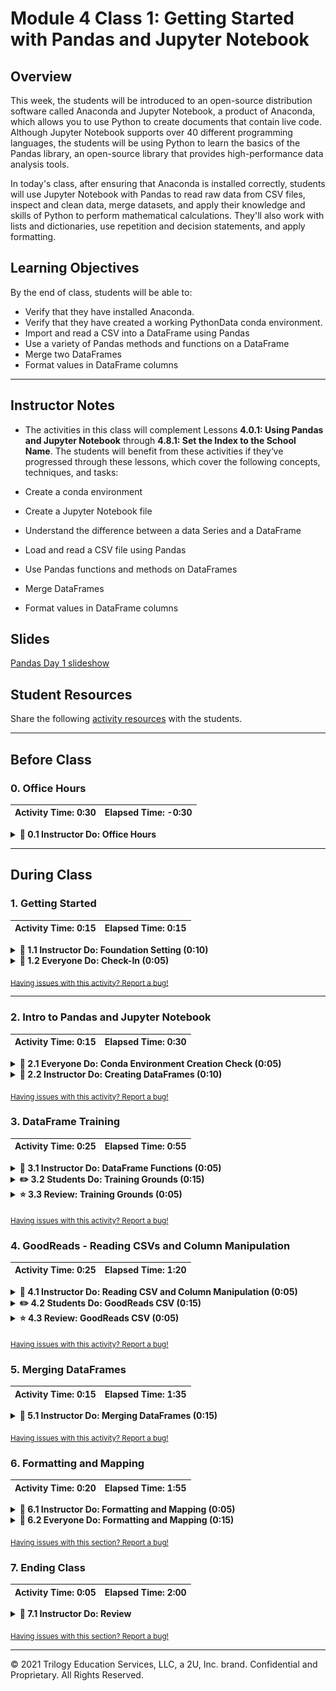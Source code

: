 # Module 4 Class 1: Getting Started with Pandas and Jupyter Notebook

## Overview

This week, the students will be introduced to an open-source distribution software called Anaconda and Jupyter Notebook, a product of Anaconda, which allows you to use Python to create documents that contain live code. Although Jupyter Notebook supports over 40 different programming languages, the students will be using Python to learn the basics of the Pandas library, an open-source library that provides high-performance data analysis tools. 

In today's class, after ensuring that Anaconda is installed correctly, students will use Jupyter Notebook with Pandas to read raw data from CSV files, inspect and clean data, merge datasets, and apply their knowledge and skills of Python to perform mathematical calculations. They'll also work with lists and dictionaries, use repetition and decision statements, and apply formatting.

## Learning Objectives

By the end of class, students will be able to:
 
* Verify that they have installed Anaconda.
* Verify that they have created a working PythonData conda environment.
* Import and read a CSV into a DataFrame using Pandas
* Use a variety of Pandas methods and functions on a DataFrame
* Merge two DataFrames
* Format values in DataFrame columns


- - -

## Instructor Notes

* The activities in this class will complement Lessons **4.0.1: Using Pandas and Jupyter Notebook** through **4.8.1: Set the Index to the School Name**.  The students will benefit from these activities if they‘ve progressed through these lessons, which cover the following concepts, techniques, and tasks:  

* Create a conda environment
* Create a Jupyter Notebook file 
* Understand the difference between a data Series and a DataFrame
* Load and read a CSV file using Pandas
* Use Pandas functions and methods on DataFrames
* Merge DataFrames
* Format values in DataFrame columns


## Slides

[Pandas Day 1 slideshow](https://docs.google.com/presentation/d/1kyltYVDNkSf4I4dfS_sF-s9Uk7f1LCSl618pNPgKAY0/edit?usp=sharing)

## Student Resources

Share the following [activity resources](https://2u-data-curriculum-team.s3.amazonaws.com/data-viz-online-lesson-plans/04-Lessons/4-1-Student-Resources.zip) with the students. 


- - - 

## Before Class

### 0. Office Hours

| Activity Time: 0:30       |  Elapsed Time:     -0:30  |
|---------------------------|---------------------------|

<details>
  <summary><strong> 📣 0.1 Instructor Do: Office Hours</strong></summary>

* Before you begin class, hold office hours. Office hours should be driven by students. Encourage students to take full advantage of office hours by reminding them that this is their time to ask questions and get assistance from instructional staff as they learn new concepts.

* Expect that students may ask for assistance. For example: 

  * Further review on a particular subject
  * Debugging assistance
  * Help with computer issues
  * Guidance with a particular tool

</details>

- - - 

## During Class 

### 1. Getting Started

| Activity Time:       0:15 |  Elapsed Time:      0:15  |
|---------------------------|---------------------------|

<details>
  <summary><strong>📣 1.1 Instructor Do: Foundation Setting (0:10)</strong></summary>

* Welcome students to class.

* Direct students to post individual questions in the Zoom chat to be addressed by you or your TAs at the end of class.

* Open the slideshow and use slides 1-12 to walk through the foundation setting with your class.

* **Big Picture:** This is an opportunity to zoom out and see the big picture of where they are in the program. Take a moment to mention some real world examples that show the value of what they're learning this week.

* **Program Pointers:** Talk through some of the key logistical things that will help students stay on track. This is an opportunity to speak to what students may need when they're at this particular point of the program. 

* **This Week - Pandas:** Talk through the key skills students will be learning this week. Let the students know that they will be using Jupyter Notebook and Pandas for a majority of the course. This is the time to ensure that their Anaconda is installed correctly, they have created the PythonData environment, and they are comfortable using the environments in Jupyter Notebook.  

* **This Week's Challenge:** For this week's Challenge, let the students know that they'll be replacing the math and reading scores for one of the high schools with NaNs while keeping the rest of the ninth grade data intact. After they’ve replaced the math and reading scores, they need to repeat the school district analysis that they did in this module and write up a report to describe how these changes affected the overall analysis. 

* **Career Connection:** Let students know how they will be using the skills covered this week throughout their careers. It's important for them to know the "why." Give examples of when they may be used in work or when you have used those skills in your workplace. 

* **How to Succeed This Week:** Remind your students that they may have moments of frustration this week as they learn something so complex. These moments are great for deepening their knowledge. Use the side material to outline some of the topics that they may find tricky in this module. Consider sharing something about your personal learning journey. It helps students to recognize that everyone starts somewhere and that they are not alone.

* **Today's Objectives:** Now, outline the concepts that will be covered in today's lesson. Remind students that they can find the relevant activity files in the Getting Ready for Class page in their course content.  

</details>

<details>
  <summary><strong>🎉  1.2 Everyone Do: Check-In (0:05)</strong></summary>

* Ask the class the following questions and call on students for answers:

    * **Q:** How are you feeling about your progress so far?

    * **A:** Let them know that we are starting to build their Pandas skillset. It’s also okay to feel overwhelmed as long as you don’t give up.

    * **Q:** How comfortable do you feel with this topic? 

    * **A:** Let's do "fist to five" together. If you are not feeling confident, hold up a fist (0). If you feel very confident, hold up an open hand (5).

</details>

<sub>[Having issues with this activity? Report a bug!](https://bit.ly/3mxixTf)</sub>

---

### 2. Intro to Pandas and Jupyter Notebook

| Activity Time:       0:15 |  Elapsed Time:      0:30  |
|---------------------------|---------------------------|

<details>
    <summary><strong>🎉 2.1 Everyone Do: Conda Environment Creation Check (0:05)</strong></summary>

Have students open a Terminal (on Mac) or Anaconda Prompt (on Windows) and run `conda --version` to verify that Anaconda is installed correctly. Help any students who do not have Anaconda installed correctly.

Check to make sure students have created the `PythonData` environment by having them type and run either of the following two commands in Terminal or Anaconda Prompt:

  ```python
    conda env list
    # Or,
    conda env --info
  ```
If they have created the `PythonData` environment, have students run `conda activate PythonData` in Terminal or Anaconda Prompt to verify that they have created a virtual environment correctly. Help any students who have not been able to create a virtual environment.

Finally, have students run `jupyter notebook` to ensure that Jupyter is running correctly. Help any students who are not able to run a Jupyter Notebook server.

</details>

<details>
    <summary><strong>📣  2.2 Instructor Do: Creating DataFrames (0:10)</strong></summary>

* For the first demonstration, students will code along with you to create a Series and DataFrames using Pandas. You can use slides 13-18 to introduce these concepts before beginning the demonstration.

* Make sure the students can download and open the [creating_data_frames_unsolved.ipynb](Activities/01-Ins_CreateDataFrames/Unsolved/creating_data_frames_unsolved.ipynb) file from the AWS link. 

* Open the [creating_data_frames_unsolved.ipynb](Activities/01-Ins_CreateDataFrames/Unsolved/creating_data_frames_unsolved.ipynb) file and go over the instructions in each cell with the students.

* **Q:** Ask the students what is the Pandas syntax for creating a Series?

* **A:** We use the `pandas.Series()` function, or if you have imported pandas as an alias `pd`, we use `pd.Series()`. 

* Walk through how to create a Series using the first option by adding the list of universities inside the `pd.Series()` parentheses.

  ```python
  data_series = pd.Series(["UCLA", "UC Berkeley", "UC Irvine",
                          "University of Central Florida", "Rutgers University"])

  ```

* Next, have the students substitute the list of universities with the name of the list, `bootcamp_univ` to illustrate the second option by passing the variable for the list inside the `pd.Series()` parentheses.

  ```python

  data_series_2 = pd.Series(bootcamp_univ)

  ```

* Point out that by simply using the `pd.Series()` function, we have created a one-dimensional array that has a numeric index of the initial list that acts as a key in a dictionary.
 
    ![Pandas Series Creation](Images/01-IntroToPandas_SeriesCode.png)

* Let the students know that creating a Pandas Series can be reviewed in Lesson 4.3.5. Once the students feel comfortable creating a Pandas Series, move on to creating DataFrames. 

* A DataFrame is a two-dimensional labeled data structure, like a dictionary, with rows and columns of potentially different data types such as strings, integers, and floats, where data is aligned in a table, much like a spreadsheet.

* **Q:** Ask the students what the Pandas syntax is for creating a DataFrame.

* **A:** We use the `pandas.DataFrame()` function, or if you have imported pandas as an alias `pd`, we use `pd.DataFrame()`. 

* Mention there are multiple ways to create DataFrames from scratch. One way is to add a list of dictionaries inside the `pd.DataFrame()` function. Each dictionary will represent a new row where the keys become column headers and the values will be placed inside the table.

* Have the students code along with you while you add the `movie_dicts` file in the `pd.DataFrame()` function.

  ```python
  movie_df = pd.DataFrame(movies_dicts)

  ``` 

* Before moving on, go over the following:

  * Creating DataFrames can be reviewed in Lesson 4.3.5 of the module.

  * It is important to save the Series and DataFrames you create to a variable, or else they will only be printed to the screen and will not be available for use later on.  

* Mention that in the previous code, each dictionary in the list has the same two keys, "Title" and "Year Released".  In situations like this, instead of creating dictionaries with the same keys, you can create a dictionary of lists, where the keys of the dictionary will be the column headers and the listed values will be placed into their respective rows.

  * Although you can create a DataFrame from a list of dictionaries, it takes far longer to write the code since the keys have to be re-written each time. However, it does allow the programmer to better understand what each row in their DataFrame will look like.

  * The better option is to use the dictionary of lists. This method is much more time effective, since the keys only need to be written once. It can be harder to read through, however, as if even one of the lists contains fewer values than the others, then an error will be returned.

    ![Pandas DataFrame Creation](Images/01-IntroToPandas_DataFrameCode.png)

* Have the students code along while you create the `movie_df` DataFrame by editing the `movie_dicts` list of dictionaries to create a dictionary of lists.  

* Once the students feel comfortable creating DataFrames, have them briefly work independently on the last exercise to create a DataFrame using a dictionary of lists.
    
  ![DataFrame Shop Code](Images/01-DataFrameShop_Code.png)

* When time is complete, go over the solution in the last cell and answer any questions the students may have before proceeding to the next activity.

</details>

<sub>[Having issues with this activity? Report a bug!](https://bit.ly/3oeOcJM)</sub>


### 3. DataFrame Training

| Activity Time:       0:25 |  Elapsed Time:      0:55  |
|---------------------------|---------------------------|

<details>
    <summary><strong>📣 3.1 Instructor Do: DataFrame Functions (0:05)</strong></summary>

* The benefit of using Pandas DataFrames is not solely its visualization of tables. There are also many functions/methods that come packaged with Pandas that allow for quick and easy analysis of large datasets.

* Open up [02-Ins_DataFunctions](Activities/02-Ins_DataFunctions/Solved/data_functions.ipynb) within Jupyter Notebook and make sure to remind the students that an external CSV file is being imported. Students will do this later in today's lesson. You can also use slides 19-29 to explain the following points. 

  * The first method to describe is `head()`, which takes a DataFrame and shows only its first five rows of data. This number can be increased or decreased by placing an integer within the parentheses.

  * The `head()` method is helpful because it allows the programmer to look at a minified version of a much larger table, thus allowing them to make informed changes without having to search through the entire dataset.

  * Multiple columns can be referenced, too, by placing all of the column headers desired within a pair of double brackets. If two sets of brackets are not used, then Pandas will return an error.

    ![Column Reference](Images/02-DataFunction_ColumnReference.png)

  * Another useful method is `describe()`, which will print out a DataFrame containing summary statistics on the table and its columns. It also helpfully shows what other data functions can be performed on a DataFrame or Series.

    ![Head and Describe](Images/02-DataFunction_HeadDescribe.png)

  * Most data functions can also be performed on a Series by referencing a single column within the whole DataFrame. This is done in a similar way to referencing a key within a dictionary by following the DataFrame with brackets containing the desired columns, like a key.

    ![Data Functions](Images/02-DataFunction_mean_sum.png)

  * There are situations where it is helpful to list out all of the unique values stored within a column. This is precisely what the `unique()` function does, by looking into a Series and returning all of the different values within.

    ![Unique Values](Images/02-DataFunction_UniqueValue.png)

  * Another method with similar functionality is `value_counts()`, which not only returns a list of all unique values within a series but also counts how many times a value appears.

    ![Value Counts](Images/02-DataFunction_ValueCounts.png)

  * Calculations can also be performed on columns and then added back into a DataFrame as a new column by referencing the DataFrame, placing the desired column header within brackets, and then setting it equal to a Series.

    ![Column Calculations](Images/02-DataFunction_ColumnCalc.png)

* Send out the [data_functions.ipynb](Activities/02-Ins_DataFunctions/Solved/data_functions.ipynb) file for students to refer to later.

* Ask the class the following questions and call on students for the answers:

    * **Q:** Where have we used this before?

    * **A:** These Pandas methods and functions are covered in Lessons 4.4.3, 4.7.3-4.7.5, 4.8.2, 4.8.3, and 4.11.1.

    * **Q:** How does this activity equip us for the Challenge?

    * **A:** We'll need to use many of these methods and functions throughout the Challenge.

    * **Q:** What can we do if we don't completely understand this?

    * **A:** We can refer to the lesson plan and reach out to the instructional team for help.

* Answer any questions before moving on to the student activity.

</details>


<details>
    <summary><strong>✏️ 3.2 Students Do: Training Grounds (0:15)</strong></summary>

* In this exercise, the students will take a large DataFrame with 200 rows, analyze it using data functions, and then add a new column into the DataFrame. 

* Make sure the students can download and open the [instructions](Activities/03-Stu_TrainingGrounds-DataFunctions/README.md) and the [unsolved TrainingGrounds.ipynb](Activities/03-Stu_TrainingGrounds-DataFunctions/Unsolved/TrainingGrounds_unsolved.ipynb) files from the AWS link. 

* Go over the instructions in the README, then open up the [TrainingGrounds.ipynb solution](Activities/03-Stu_TrainingGrounds-DataFunctions/Solved/TrainingGrounds.ipynb) file within the Jupyter Notebook and run the code to show the end results of the application.

  ![Training Grounds Starter](Images/03-TrainingGrounds_Start.png)  

* Divide students into breakout groups of 3-5. They should work on the solution by themselves but can reach out to others in their group for tips.

* Let students know that they may be asked to share and walk through their work at the end of the activity.

</details>

<details>
    <summary><strong>⭐ 3.3 Review: Training Grounds (0:05)</strong></summary>

* Once time is complete, ask for volunteers to walk through their solutions. Remind them that it is perfectly alright if they didn't completely finish the activity. 

* To encourage participation, you can open the [unsolved TrainingGrounds.ipynb](Activities/03-Stu_TrainingGrounds-DataFunctions/Unsolved/TrainingGrounds_unsolved.ipynb) file and ask the students to help you write the code for each cell. 

* If there are no volunteers, open up the solved `TrainingGrounds.ipynb` file and walk through the code with the class, answering whatever questions students have.

* Key points to tackle when discussing this activity:

  * By collecting the unique values for the "Trainer" column, it’s far easier to see what employees are currently with the "Training Grounds" gym.

  * In order to convert "Membership (Days)" into "Membership (Weeks)", the code simply takes the values stored within the initial column, divides them by seven, and then adds this edited series into a newly created column.

    ![Training Grounds Column Code](Images/03-TrainingGrounds_ColumnCode.png)

* Send out the [TrainingGrounds.ipynb solution](Activities/03-Stu_TrainingGrounds-DataFunctions/Solved/TrainingGrounds.ipynb) for students to refer to later.

* Ask the class the following questions and call on students for the answers:

    * **Q:** How would you get the number of unique trainers?

    * **A:** You would add `training_df["Trainer"].unique()` inside the parentheses of the `len()` function. 

    * **Q:** What can we do if we don't completely understand this?

    * **A:** We can refer to the lesson plan and reach out to the instructional team for help.

* Answer any questions before proceeding to the next activity.

</details>

<sub>[Having issues with this activity? Report a bug!](https://bit.ly/33AwGb9)</sub>


### 4. GoodReads - Reading CSVs and Column Manipulation

| Activity Time:       0:25 |  Elapsed Time:      1:20  |
|---------------------------|---------------------------|

<details>
    <summary><strong>📣 4.1 Instructor Do: Reading CSV and Column Manipulation (0:05)</strong></summary>

* In the previous exercise, the students manually created DataFrames using the `pd.DataFrame()` method, but this becomes challenging if you are manually creating a DataFrame with many rows and columns. Use slides 31-33 to pose a question. 

* **Q:** Ask the students, if you are given data that is in an `.xlsx` or `.csv` format, how do you create a DataFrame? 

  * **A:** You can import the `.xlsx` or `.csv` file using `pd.read_excel()` or `pd.read_csv()`, respectively. 

* Open up [04-Ins_ReadingCSV-ColumnManipulation](Activities/04-Ins_ReadingCSV-ColumnManipulation/Solved/pandas_reading_files.ipynb) within Jupyter Notebook and walk through the code with the class. 

  * Create a reference to the CSV file's path and pass it in into the `pd.read_csv()` method, making sure to store the returned DataFrame within a variable. From then on, the DataFrame can be altered and manipulated like normal.

  * In most cases, it is not important to use or define the encoding of the base CSV file, but if the encoding is different from UTF-8, then it may become necessary so the CSV can be translated correctly.

    ![Reading CSV](Images/04-ReadingWritingCSV_Read.png)

* Next, show the difference in the syntax when retrieving information from one column versus two or more columns. 

  ![One column vs two columns](Images/04-OneCol_vs_TwoCols.png)

* Sometimes, columns within a DataFrame are not always placed within the desired position by default, or the headers of the `.xlsx` or `.csv` files may not have a descriptive or concise enough name.

  * Thankfully, it is very easy to modify the names or placement of columns using the `rename()` function.

  * In order to collect a list of all the columns contained within a DataFrame, simply use the `df.columns` call, and an object containing the column headers will be printed to the screen.

  * To rename the columns within a DataFrame, use the `df.rename()` method and place `columns={}` within the parentheses. Inside of the dictionary, the keys should be references to the current columns, and the values should be the desired column names.

    ![Rename columns](Images/04-RenameColumns.png)

* It’s also possible to create a new DataFrame with specific columns from an existing DataFrame by referencing the column names in double brackets on the existing DataFrame and using the `.copy()` method.

  ![Remove columns](Images/04-RemoveColumns.png)

* Send out the [pandas_reading_files.ipynb](Activities/04-Ins_ReadingCSV-ColumnManipulation/Solved/pandas_reading_files.ipynb) file for students to refer to later.

* Ask the class the following questions and call on students for the answers:

    * **Q:** Where have we used this before?

    * **A:** The `pd.DataFrame()` method was covered in Lessons 4.4.3 and 4.7.7. The `rename()` function and the `.copy()` method are covered in later modules, but they may be useful to you when learning to use Pandas.

    * **Q:** How does this activity equip us for the Challenge?

    * **A:** We'll need to use the `pd.DataFrame()` method in the Challenge.

    * **Q:** What can we do if we don't completely understand this?

    * **A:** We can refer to the lesson plan and reach out to the instructional team for help.

* Answer any questions before moving on to the student activity.

</details>


<details>
    <summary><strong>✏️ 4.2 Students Do: GoodReads CSV (0:15)</strong></summary>

* In this exercise, students will now take a large CSV of books, read it into Jupyter Notebook using Pandas, and clean up the columns.

* Make sure the students can download and open the [instructions](Activities/05-Stu_GoodReadsCSV/README.md), the [books.csv](Activities/05-Stu_GoodReadsCSV/Unsolved/Resources/books.csv), and the [unsolved GoodReads.ipynb](Activities/05-Stu_GoodReadsCSV/Unsolved/GoodReads_unsolved.ipynb) from the AWS link. 

* Go over the instructions in the README and then open up the [books.csv](Activities/05-Stu_GoodReadsCSV/Solved/Resources/books.csv) to show students the data set they'll be using, and then open up the [solution](Activities/05-Stu_GoodReadsCSV/Solved/GoodReads.ipynb) and show students the final DataFrame they'll be creating.

  ![GoodReads Output](Images/05-GoodReads_Output.png)

* Divide students into breakout groups of 3-5. They should work on the solution by themselves but can reach out to others in their group for tips.

* Let students know that they may be asked to share and walk through their work at the end of the activity.

</details>

<details>
    <summary><strong>⭐ 4.3 Review: GoodReads CSV (0:05)</strong></summary>

* Once time is complete, ask for volunteers to walk through their solutions. Remind them that it is perfectly alright if they didn't finish the activity. 

* To encourage participation, you can open the [unsolved GoodReads.ipynb](Activities/05-Stu_GoodReadsCSV/Unsolved/GoodReads_unsolved.ipynb) file and ask the students to help you write the code for each cell. 

* If there are no volunteers, open up the solved `GoodReads.ipynb` and walk through the code with the class, answering whatever questions students have.

* Key points to tackle when discussing this activity:

  * The initial CSV file is encoded using UTF-8, so it should be read using this encoding as well to ensure there are no strange characters hidden within the dataset.

  * There are a lot of columns that are being modified within this code, so it is useful to get all the columns in an array using the `.columns` attribute. This helps to make sure that all references are made accurately so as to avoid any potential errors.

    ![GoodReads Code](Images/05-GoodReads_Code.png)

* Send out the [GoodReads.ipynb solution](Activities/05-Stu_GoodReadsCSV/Solved/GoodReads.ipynb) file for students to refer to later.

* Answer any questions before proceeding to the next activity.

</details>

<sub>[Having issues with this activity? Report a bug!](https://bit.ly/3oia3A8)</sub>

### 5. Merging DataFrames

| Activity Time:       0:15 |  Elapsed Time:      1:35  |
|---------------------------|---------------------------|

<details>
    <summary><strong>📣 5.1 Instructor Do: Merging DataFrames (0:15)</strong></summary>

* Occasionally data analysts will need to use data from multiple CSV files for their analysis. This, of course, is not an ideal situation as it is far more preferable to work with a single data set than it is to work with a bunch of different datasets. 

* This is where the concept of merging comes into play, as Pandas allows its users to easily combine separate DataFrames on similar column names using the `pd.merge()` method to create one table.  

* When we merge DataFrames we are "joining" them on a column that is common to both DataFrames. You may use slides 36-39 to accompany this part of the lesson.

* Make sure the students can download and open the two CSV files [bitcoin_cash_price.csv](Activities/06-Ins_MergingDataFrames/Unsolved/Resources/bitcoin_cash_price.csv) and [dash_price.csv](Activities/06-Ins_MergingDataFrames/Unsolved/Resources/dash_price.csv), and the [unsolved Merging.ipynb](Activities/06-Ins_MergingDataFrames/Unsolved/Merging_unsolved.ipynb) files from the AWS link.

* Have everyone open the [unsolved Merging.ipynb](Activities/06-Ins_MergingDataFrames/Unsolved/Merging_unsolved.ipynb) file, and let the students create the two DataFrames. 

* Walk through how to merge the DataFrames with the different join options,  asking for volunteers to help you write the code. You may also use slides 40-43 for this part of the lesson. 

* As you complete each merge, make sure to discuss the following points for merging and each join:

  * The first chunks of code are used to create two DataFrames that contain information about customers and the purchases they have made.

  * Make sure to point out how these two DataFrames share the "customer_id" column. This will be very important soon.

  * In the final chunk of code, the `pd.merge()` method is used and three parameters are passed into it: references to both of the DataFrames and the value `on="customer_id"`.

  * This code tells the computer to combine the two DataFrames together, so that whenever the "customer_id" column matches, the rows containing the matching data are joined.

    ![Inner Merge](Images/06-Merging_Inner.png)

  * This is what is known as an inner join. Inner joins are the default means through which DataFrames are combined using the `pd.merge()` method and will only return data whose values match. Any rows that do not include matching data will be dropped from the combined DataFrame.

  * The opposite of an inner join is an outer join. Outer joins will combine the DataFrames regardless of whether any of the rows match and must be declared as a parameter within the `pd.merge()` method using the syntax `how="outer"`.

    ![Outer Merge](Images/06-Merging_Outer.png)

  * Any rows that do not include matching data will have the values within replaced with `NaN` instead.

  * There are also right and left joins. These joins will protect the data contained within one DataFrame, like an outer join does, while also dropping the rows with null data from the other DataFrame.

    ![Left and Right Merge](Images/06-Merging_LeftRight.png)

  * Next, merge the two cryptocurrency DataFrames on the "Date" column. Point out that the column headers are incorrect. This is because the columns within the first DataFrame match those that are in the second DataFrame. Pandas automatically does this in order to differentiate them. This also means the columns need to be renamed manually.

    ![Cryptocurrency Merge](Images/06-Cryptocurrency_Merge.png)

  * Ask the class the following question and call on students for the answers:

    * **Q:** How would you rename the columns of this DataFrame?

    * **A:** You would use the `rename()` function and pass in the old and new column names within the `columns={}` parameter.

  * While you write the code to rename the columns, ask the students to assist you. 

  * Let the students know that you can skip having to rename the columns by creating custom suffixes by adding a `suffixes = (_x,_y)` argument to `pd.merge`.  `_x` and `_y` can be replaced with any text.

    ![Cryptocurrency Alt Merge](Images/06-Cryptocurrency_Alt_Merge.png)

* Answer any questions that the students have and the send out the [Merging.ipynb](Activities/06-Ins_MergingDataFrames/Solved/Merging.ipynb) solution file for students to refer to later.

* Ask the class the following questions and call on students for the answers:

    * **Q:** What can we do if we don't completely understand this?

    * **A:** Review the Lesson 4.7.1: Merge DataFrames, where we merged the students and schools DataFrame, and reach out to the instructional staff.


</details>

<sub>[Having issues with this activity? Report a bug!](https://bit.ly/3oh2E41)</sub>


### 6. Formatting and Mapping

| Activity Time:       0:20 |  Elapsed Time:     1:55  |
|---------------------------|---------------------------|

<details>
  <summary><strong> 📣 6.1 Instructor Do: Formatting and Mapping (0:05)</strong></summary>

* To format numbers in Pandas, we need to use the `map()` method to apply a string format function. First, review string formats with the students.

* Open up [07-Ins_FormatMapping](Activities/07-Ins_FormatMapping/Solved/Formatting.ipynb) within Jupyter Notebook, and run through the code with the class, discussing it cell by cell. You can also use slides 45-53 to discuss the following points. 

* Show that f-strings allow number formatting of expressions. Go through the examples. Answer any questions students might have.

* Move on to creating an empty format string and calling the `.format` method on `pi`. Then format `pi` to two decimal places. 

  ```python
    "{:.2f}".format(pi)
  ```

* Students may recall how Excel's number formats allow its users to easily change the styling of columns. Pandas also includes this functionality through its `.map()` method, which allows users to style columns wholesale.

* Open up the [Format_Mapping.ipynb](Activities/07-Ins_FormatMapping/Solved/Format_Mapping.ipynb) file within Jupyter Notebook and run through the code with the class, discussing it cell by cell.

  * `df[<COLUMN>].map("{<FORMAT STRING>}".format)` is the method by which users can modify the styling of an entire column.

  * The formatting syntax used for mapping is confusing. It uses strings containing curly brackets to determine how to style columns, and this can make it rather difficult to understand at a glance.

  * A somewhat easy way to understand mapping strings is that it is similar to concatenating strings. Whatever is outside of the curly brackets is added before/after the initial value, which is modified by whatever is contained within the curly brackets.

  * So, to convert values into a typical dollar format, one would use `"${:.2f}"`. This places a dollar sign before the value that has been rounded to two decimal points.

  * Using `"{:,}"` will split a number up so that it uses comma notation. For example: the value `2000` would become `2,000` using this format string.

    ![Mapping Syntax](Images/07-Mapping_Syntax.png)

  * Format mapping only really works once and will return errors if the same code is run multiple times without restarting the kernel. Therefore, formatting is usually applied near the end of an application.

  * Format mapping also can change the datatype of a column. As such, all calculations should be handled before modifying the formatting.

    ![Mapping Ruins DataTypes](Images/07-Mapping_DataTypes.png)

* Send out the [07-Ins_FormatMapping](Activities/07-Ins_FormatMapping/Solved) files for students to refer to later.

* Ask the class the following questions and call on students for the answers:

    * **Q:** Where have we used this before?

    * **A:** The `.format` and `.map()` methods were covered in Lesson 4.7.8. 

    * **Q:** How does this activity equip us for the Challenge?

    * **A:** We'll need to format numbers in the DataFrames in the Challenge.

    * **Q:** What can we do if we don't completely understand this?

    * **A:** We can refer to the lesson plan and reach out to the instructional team for help.

* Answer any questions before moving on to the student activity.

</details>

<details>
  <summary><strong>🎉 6.2 Everyone Do: Formatting and Mapping (0:15)</strong></summary>

* In this exercise, the students will read sales data into a DataFrame and are asked to format the columns that are `int64` or `float64` datatypes with comma notation, a dollar sign, and to two decimal places.  

* Make sure the students can download and open the [instructions](Activities/08-Evr_FormatMapping/README.md), the [sales_data.csv](Activities/08-Evr_FormatMapping/Unsolved/Resources/sales_data.csv), and the [unsolved Format_Mapping](Activities/08-Evr_FormatMapping/Unsolved/Format_Mapping_unsolved.ipynb) files from the AWS link. 

* Review the instructions with the students, then let the students work on their solution for 10 minutes.

* When time is complete, open the [unsolved Format_Mapping](Activities/08-Evr_FormatMapping/Unsolved/Format_Mapping_unsolved.ipynb) file, read in the `sales_data.csv` using Pandas, and ask for volunteers to help you format the necessary columns.

* If there are no volunteers, open up the [Format_Mapping.ipynb solution](Activities/08-Evr_FormatMapping/Solved/Format_Mapping.ipynb) file and walk through how we apply the `map()` and `.format` methods to format the columns that have `int64` or `float64` datatypes, making sure to explain the following:

  * To format each column, we set the column that will be formatted equal to itself.
  
  ```python
   sales_data_df["<COLUMN>"] = sales_data_df["<COLUMN>"]

  ```
  
  * Then we apply the `.map()` method to the column, and inside the parentheses of the`.map()` method, we apply the necessary formatting with the `.format` method.
  
  ```python
  sales_data_df["<COLUMN>"] = sales_data_df["<COLUMN>"].map("{<FORMAT STRING>}".format)

  ```

* Answer any questions before ending class.


</details>

<sub>[Having issues with this section? Report a bug!](https://bit.ly/36woFWr)</sub>


### 7. Ending Class 

| Activity Time:       0:05 |  Elapsed Time:      2:00  |
|---------------------------|---------------------------|

<details>
  <summary><strong>📣  7.1 Instructor Do: Review </strong></summary>

* Before ending class, review the skills that were covered today and mention where in the module these skills are used. 
  * The `pd.DataFrame()`, `read_csv()`, and `head()` methods were covered in **Lessons 4.4.3**.
  * The `pd.merge()` method was covered in **Lesson 4.7.1**.
  * The `unique()` function was covered in **Lesson 4.7.3**.
  * The `.format` and `.map()` methods were covered in **Lesson 4.7.8**.
  * The `value_counts()` method was covered in **Lesson 4.8.2**.
  * The `describe()` method was covered in **Lesson 4.11.1**.
  * The `rename()` function and the `.copy()` method are covered in later modules.

* Answer any questions the students may have.

</details>

<sub>[Having issues with this section? Report a bug!](https://bit.ly/3gchg1X)</sub>

---

© 2021 Trilogy Education Services, LLC, a 2U, Inc. brand.  Confidential and Proprietary.  All Rights Reserved.